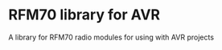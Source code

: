 RFM70 library for AVR
=====================

A library for RFM70 radio modules for using with AVR projects

